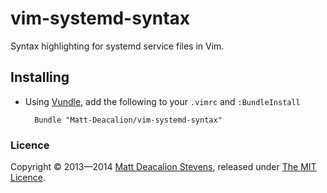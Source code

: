 vim-systemd-syntax
==================

Syntax highlighting for systemd service files in Vim.


Installing
----------

* Using [Vundle](https://github.com/gmarik/vundle), add the following to your `.vimrc` and
  `:BundleInstall`

        Bundle "Matt-Deacalion/vim-systemd-syntax"

### Licence
Copyright © 2013—2014 [Matt Deacalion Stevens](http://dirtymonkey.co.uk), released under [The MIT Licence](http://deacalion.mit-license.org/).
